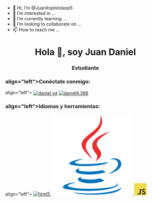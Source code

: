 - 👋 Hi, I’m @Juanitopistolasp5
- 👀 I’m interested in ...
- 🌱 I’m currently learning ...
- 💞️ I’m looking to collaborate on ...
- 📫 How to reach me ...
<h1 align="center">Hola 👋, soy Juan Daniel</h1>
<h3 align="center">Estudiante</h3>

<h3> align="left">Conéctate conmigo:</h3>
<p>align="left">
<a href="https://fb.com/daniel vd" target="blank"><img align="center" src="https://raw.githubusercontent.com/rahuldkjain /github-profile-readme-generator/master/src/images/icons/Social/facebook.svg" alt="daniel vd" height="30" width="40" /></a>
<a href=" https://instagram.com/danieltl.398" target="blank"><img align="center" src="https://raw.githubusercontent.com/rahuldkjain/github-profile-readme-generator/master/src/images/icons/Social/instagram.svg" alt="danieltl.398" height="30" width="40" /></a>
</p>

<h3> align="left">Idiomas y herramientas:</h3>
<p> align="left"> <a href="https://www.w3.org/html/" target="_blank" rel="noreferrer"> <img src="https://raw.githubusercontent. com/devicons/devicon/master/icons/html5/html5-original-wordmark.svg" alt="html5" width="40" height="40"/> </a> <a href="https:// www.java.com" target="_blank" rel="noreferrer"> <img src="https://raw.githubusercontent.com/devicons/devicon/master/icons/java/java-original.svg" alt= "java" ancho="40" altura="40"/> </a> <a href="https://developer.mozilla.org/en-US/docs/Web/JavaScript" target="_blank" rel ="noremitente"><img src="https://raw.githubusercontent.com/devicons/devicon/master/icons/javascript/javascript-original.svg" alt="javascript" width="40" height="40"/> </a> </p>

<!---
Juanitopistolasp5/Juanitopistolasp5 is a ✨ special ✨ repository because its `README.md` (this file) appears on your GitHub profile.
You can click the Preview link to take a look at your changes.
--->

